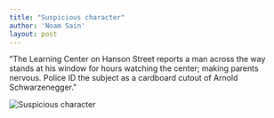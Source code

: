 ```yaml
---
title: "Suspicious character"
author: 'Noam Sain'
layout: post
---
```


"The Learning Center on Hanson Street reports a man across the way stands at his window for hours watching the center; making parents nervous. Police ID the subject as a cardboard cutout of Arnold Schwarzenegger."

![Suspicious character](https://1.bp.blogspot.com/_8aN4krk1nsk/TEBRWSeNALI/AAAAAAAAAZ8/mSop3u2ffLY/s1600/20100202-18.jpg "Suspicious character")

